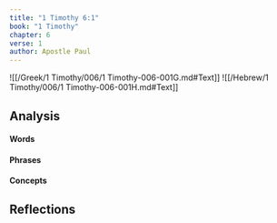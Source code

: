```yaml
---
title: "1 Timothy 6:1"
book: "1 Timothy"
chapter: 6
verse: 1
author: Apostle Paul
---
```

![[/Greek/1 Timothy/006/1 Timothy-006-001G.md#Text]]
![[/Hebrew/1 Timothy/006/1 Timothy-006-001H.md#Text]]

## Analysis

#### Words

#### Phrases

#### Concepts

## Reflections
